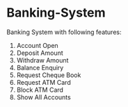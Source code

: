 # Banking-System
Banking System with following features: 
 
1. Account Open
2. Deposit Amount
3. Withdraw Amount
4. Balance Enquiry
5. Request Cheque Book
6. Request ATM Card
7. Block ATM Card 
8. Show All Accounts
